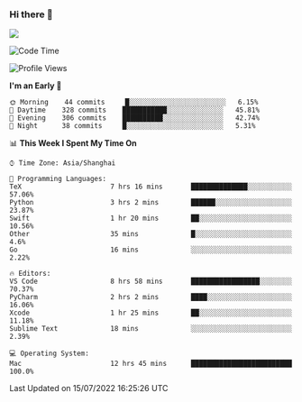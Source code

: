 ### Hi there 👋

<!--
**JJAYCHEN1e/jjaychen1e** is a ✨ _special_ ✨ repository because its `README.md` (this file) appears on your GitHub profile.

Here are some ideas to get you started:

- 🔭 I’m currently working on ...
- 🌱 I’m currently learning ...
- 👯 I’m looking to collaborate on ...
- 🤔 I’m looking for help with ...
- 💬 Ask me about ...
- 📫 How to reach me: ...
- 😄 Pronouns: ...
- ⚡ Fun fact: ...
-->

[![](https://github-readme-stats.vercel.app/api?username=jjaychen1e&show_icons=true)](https://github.com/jjaychen1e/github-readme-stats?count_private=true)

<!--START_SECTION:waka-->
![Code Time](http://img.shields.io/badge/Code%20Time-0%20secs-blue)

![Profile Views](http://img.shields.io/badge/Profile%20Views-188-blue)

**I'm an Early 🐤** 

```text
🌞 Morning    44 commits     █░░░░░░░░░░░░░░░░░░░░░░░░   6.15% 
🌆 Daytime    328 commits    ███████████░░░░░░░░░░░░░░   45.81% 
🌃 Evening    306 commits    ██████████░░░░░░░░░░░░░░░   42.74% 
🌙 Night      38 commits     █░░░░░░░░░░░░░░░░░░░░░░░░   5.31%

```


📊 **This Week I Spent My Time On** 

```text
⌚︎ Time Zone: Asia/Shanghai

💬 Programming Languages: 
TeX                      7 hrs 16 mins       ██████████████░░░░░░░░░░░   57.06% 
Python                   3 hrs 2 mins        ██████░░░░░░░░░░░░░░░░░░░   23.87% 
Swift                    1 hr 20 mins        ██░░░░░░░░░░░░░░░░░░░░░░░   10.56% 
Other                    35 mins             █░░░░░░░░░░░░░░░░░░░░░░░░   4.6% 
Go                       16 mins             ░░░░░░░░░░░░░░░░░░░░░░░░░   2.22%

🔥 Editors: 
VS Code                  8 hrs 58 mins       █████████████████░░░░░░░░   70.37% 
PyCharm                  2 hrs 2 mins        ████░░░░░░░░░░░░░░░░░░░░░   16.06% 
Xcode                    1 hr 25 mins        ██░░░░░░░░░░░░░░░░░░░░░░░   11.18% 
Sublime Text             18 mins             ░░░░░░░░░░░░░░░░░░░░░░░░░   2.39%

💻 Operating System: 
Mac                      12 hrs 45 mins      █████████████████████████   100.0%

```


 Last Updated on 15/07/2022 16:25:26 UTC
<!--END_SECTION:waka-->
